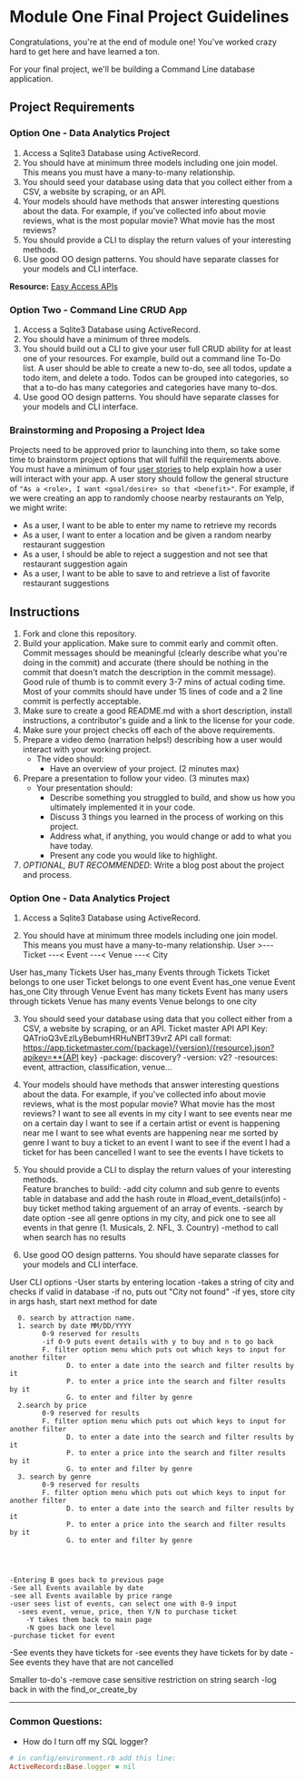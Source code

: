 # Module One Final Project Guidelines

Congratulations, you're at the end of module one! You've worked crazy hard to get here and have learned a ton.

For your final project, we'll be building a Command Line database application.

## Project Requirements

### Option One - Data Analytics Project

1. Access a Sqlite3 Database using ActiveRecord.
2. You should have at minimum three models including one join model. This means you must have a many-to-many relationship.
3. You should seed your database using data that you collect either from a CSV, a website by scraping, or an API.
4. Your models should have methods that answer interesting questions about the data. For example, if you've collected info about movie reviews, what is the most popular movie? What movie has the most reviews?
5. You should provide a CLI to display the return values of your interesting methods.  
6. Use good OO design patterns. You should have separate classes for your models and CLI interface.

  **Resource:** [Easy Access APIs](https://github.com/learn-co-curriculum/easy-access-apis)

### Option Two - Command Line CRUD App

1. Access a Sqlite3 Database using ActiveRecord.
2. You should have a minimum of three models.
3. You should build out a CLI to give your user full CRUD ability for at least one of your resources. For example, build out a command line To-Do list. A user should be able to create a new to-do, see all todos, update a todo item, and delete a todo. Todos can be grouped into categories, so that a to-do has many categories and categories have many to-dos.
4. Use good OO design patterns. You should have separate classes for your models and CLI interface.

### Brainstorming and Proposing a Project Idea

Projects need to be approved prior to launching into them, so take some time to brainstorm project options that will fulfill the requirements above.  You must have a minimum of four [user stories](https://en.wikipedia.org/wiki/User_story) to help explain how a user will interact with your app.  A user story should follow the general structure of `"As a <role>, I want <goal/desire> so that <benefit>"`. For example, if we were creating an app to randomly choose nearby restaurants on Yelp, we might write:

* As a user, I want to be able to enter my name to retrieve my records
* As a user, I want to enter a location and be given a random nearby restaurant suggestion
* As a user, I should be able to reject a suggestion and not see that restaurant suggestion again
* As a user, I want to be able to save to and retrieve a list of favorite restaurant suggestions

## Instructions

1. Fork and clone this repository.
2. Build your application. Make sure to commit early and commit often. Commit messages should be meaningful (clearly describe what you're doing in the commit) and accurate (there should be nothing in the commit that doesn't match the description in the commit message). Good rule of thumb is to commit every 3-7 mins of actual coding time. Most of your commits should have under 15 lines of code and a 2 line commit is perfectly acceptable.
3. Make sure to create a good README.md with a short description, install instructions, a contributor's guide and a link to the license for your code.
4. Make sure your project checks off each of the above requirements.
5. Prepare a video demo (narration helps!) describing how a user would interact with your working project.
    * The video should:
      - Have an overview of your project. (2 minutes max)
6. Prepare a presentation to follow your video. (3 minutes max)
    * Your presentation should:
      - Describe something you struggled to build, and show us how you ultimately implemented it in your code.
      - Discuss 3 things you learned in the process of working on this project.
      - Address what, if anything, you would change or add to what you have today.
      - Present any code you would like to highlight.   
7. *OPTIONAL, BUT RECOMMENDED*: Write a blog post about the project and process.






### Option One - Data Analytics Project
1. Access a Sqlite3 Database using ActiveRecord.

2. You should have at minimum three models including one join model. This means you must have a many-to-many relationship.
User >--- Ticket ---< Event ---< Venue ---< City

User has_many Tickets
User has_many Events through Tickets
Ticket belongs to one user
Ticket belongs to one event
Event has_one venue
Event has_one City through Venue
Event has many tickets
Event has many users through tickets
Venue has many events
Venue belongs to one city

3. You should seed your database using data that you collect either from a CSV, a website by scraping, or an API.
Ticket master API
API Key: QATrioQ3vEzlLyBebumHRHuNBfT39vrZ
API call format: https://app.ticketmaster.com/{package}/{version}/{resource}.json?apikey=**{API key}
  -package: discovery?
  -version: v2? 
  -resources: event, attraction, classification, venue...

4. Your models should have methods that answer interesting questions about the data. For example, if you've collected info about movie reviews, what is the most popular movie? What movie has the most reviews?
I want to see all events in my city
I want to see events near me on a certain day
I want to see if a certain artist or event is happening near me
I want to see what events are happening near me sorted by genre
I want to buy a ticket to an event
I want to see if the event I had a ticket for has been cancelled
I want to see the events I have tickets to

5. You should provide a CLI to display the return values of your interesting methods.  
Feature branches to build:
  -add city column and sub genre to events table in database and add the hash route in #load_event_details(info)
  -buy ticket method taking arguement of an array of events.
  -search by date option
  -see all genre options in my city, and pick one to see all events in that genre (1. Musicals, 2. NFL, 3. Country)
  -method to call when search has no results

6. Use good OO design patterns. You should have separate classes for your models and CLI interface.


User CLI options
  -User starts by entering location
    -takes a string of city and checks if valid in database
      -if no, puts out "City not found"
      -if yes, store city in args hash, start next method for date

      0. search by attraction name.
      1. search by date MM/DD/YYYY
            0-9 reserved for results
            -if 0-9 puts event details with y to buy and n to go back 
            F. filter option menu which puts out which keys to input for another filter
                  D. to enter a date into the search and filter results by it
                  P. to enter a price into the search and filter results by it
                  G. to enter and filter by genre
      2.search by price
            0-9 reserved for results
            F. filter option menu which puts out which keys to input for another filter
                  D. to enter a date into the search and filter results by it
                  P. to enter a price into the search and filter results by it
                  G. to enter and filter by genre
      3. search by genre
            0-9 reserved for results
            F. filter option menu which puts out which keys to input for another filter
                  D. to enter a date into the search and filter results by it
                  P. to enter a price into the search and filter results by it
                  G. to enter and filter by genre

     


    -Entering B goes back to previous page
    -See all Events available by date 
    -see all Events available by price range
    -user sees list of events, can select one with 0-9 input
      -sees event, venue, price, then Y/N to purchase ticket
        -Y takes them back to main page
        -N goes back one level
    -purchase ticket for event
  -See events they have tickets for
    -see events they have tickets for by date
    -See events they have that are not cancelled


Smaller to-do's
  -remove case sensitive restriction on string search
  -log back in with the find_or_create_by



---
### Common Questions:
- How do I turn off my SQL logger?
```ruby
# in config/environment.rb add this line:
ActiveRecord::Base.logger = nil



```
